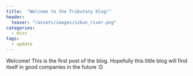 ```yaml
---
title:  "Welcome to the Tributary blog!"
header:
  teaser: "/assets/images/sibun_river.png"
categories: 
  - misc
tags:
  - update
---
```


Welcome! This is the first post of the blog. Hopefully this little blog will find itself in good companies in the future :D